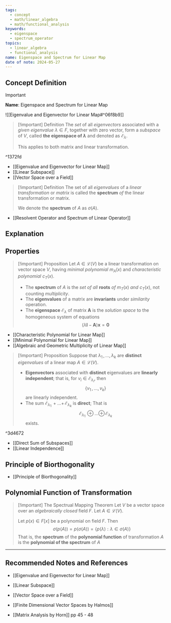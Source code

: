 ```yaml
---
tags:
  - concept
  - math/linear_algebra
  - math/functional_analysis
keywords:
  - eigenspace
  - spectrum_operator
topics:
  - linear_algebra
  - functional_analysis
name: Eigenspace and Spectrum for Linear Map
date of note: 2024-05-27
---
```


## Concept Definition

>[!important]
>**Name**: Eigenspace and Spectrum for Linear Map

![[Eigenvalue and Eigenvector for Linear Map#^06f8b9]]


>[!important] Definition
>The *set* of all *eigenvectors* associated with a *given eigenvalue* $\lambda \in F$, together with zero vector, form a *subspace* of $V$, called **the eigenspace of $\lambda$** and denoted as $\mathcal{E}_{\lambda}$. 
>
>This applies to both matrix and linear transformation.

^1372fd

- [[Eigenvalue and Eigenvector for Linear Map]]
- [[Linear Subspace]]
- [[Vector Space over a Field]]

>[!important] Definition
>The set of all *eigenvalues* of a *linear transformation* or *matrix* is called the **spectrum** *of* the linear transformation or matrix.
>
>We denote the **spectrum** of $A$ as $\sigma(A)$.

- [[Resolvent Operator and Spectrum of Linear Operator]]


## Explanation









## Properties

>[!important] Proposition
>Let $A \in \mathcal{L}(V)$ be a linear transformation on vector space $V$, having *minimal polynomial* $m_{A}(x)$ and *characteristic polynomial* $c_{T}(x)$.
>- The **spectrum** of $A$ is the *set of all* **roots** *of* $m_{T}(x)$ *and* $c_{T}(x)$, not counting *multiplicity*.
>- The **eigenvalues** of a matrix are **invariants** under *similarity* operation.  
>- The **eigenspace** $\mathcal{E}_{\lambda}$ of matrix $\boldsymbol{A}$ is the *solution space* to the homogeneous system of equations
>  $$
>  (\lambda \boldsymbol{I} - \boldsymbol{A})\boldsymbol{x} = \boldsymbol{0}
> $$

- [[Characteristic Polynomial for Linear Map]]
- [[Minimal Polynomial for Linear Map]]
- [[Algebraic and Geometric Multiplicity of Linear Map]]


>[!important] Proposition
>Suppose that $\lambda_{1} \,{,}\ldots{,}\,\lambda_{k}$ are **distinct** *eigenvalues* of a linear map $A \in \mathcal{L}(V)$.
>- **Eigenvectors** associated with **distinct** eigenvalues are **linearly independent**; that is, for $v_{i} \in \mathcal{E}_{\lambda_{i}}$, then $$\{ v_{1} \,{,}\ldots{,}\,v_{k} \}$$ are linearly independent.
>- The sum $\mathcal{E}_{\lambda_{1}} \,{+}\ldots{+}\,\mathcal{E}_{\lambda_{k}}$ is **direct**; That is
>  $$
>  \mathcal{E}_{\lambda_{1}} \,{\oplus}\ldots{\oplus}\,\mathcal{E}_{\lambda_{k}}
>$$ 
>exists.

^3d4672

- [[Direct Sum of Subspaces]]
- [[Linear Independence]]

## Principle of Biorthogonality

- [[Principle of Biorthogonality]]



## Polynomial Function of Transformation

>[!important] The Spectrual Mapping Theorem
>Let $V$ be a vector space over an *algebraically closed* field $F$. Let $A \in \mathcal{L}(V)$.
>
>Let $p(x) \in F[x]$ be a polynomial on field $F$. Then 
>$$
>\sigma(p(A)) = p\left(\sigma(A)\right) = \left\{ p(\lambda): \lambda \in \sigma(A) \right\} 
>$$
>That is, the **spectrum** of the **polynomial function** of transformation $A$ is the **polynomial of the spectrum** of $A$





-----------
##  Recommended Notes and References

- [[Eigenvalue and Eigenvector for Linear Map]]
- [[Linear Subspace]]
- [[Vector Space over a Field]]


- [[Finite Dimensional Vector Spaces by Halmos]]
- [[Matrix Analysis by Horn]] pp 45 - 48